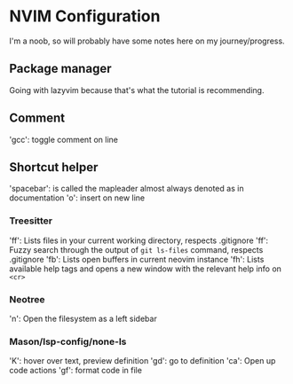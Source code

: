 # NVIM Configuration

I'm a noob, so will probably have some notes here on my journey/progress.

## Package manager

Going with lazyvim because that's what the tutorial is recommending.

## Comment
'gcc': toggle comment on line

## Shortcut helper

'spacebar': is called the mapleader almost always denoted as <leader> in documentation
'<leader>o': insert on new line

### Treesitter

'<leader>ff': Lists files in your current working directory, respects .gitignore
'<leader>ff': Fuzzy search through the output of `git ls-files` command, respects .gitignore
'<leader>fb': Lists open buffers in current neovim instance
'<leader>fh': Lists available help tags and opens a new window with the relevant help info on `<cr>`

### Neotree

'<leader>n': Open the filesystem as a left sidebar

### Mason/lsp-config/none-ls

'K': hover over text, preview definition
'gd': go to definition
'<leader>ca': Open up code actions
'<leader>gf': format code in file
